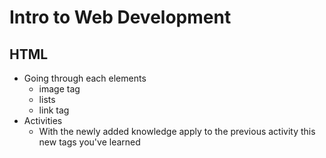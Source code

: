 # Intro to Web Development

## HTML

- Going through each elements
  - image tag
  - lists
  - link tag
- Activities
  - With the newly added knowledge apply to the previous activity this new tags you've learned